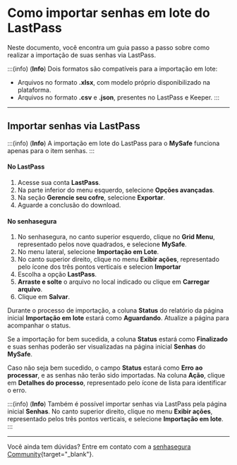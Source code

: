 # Como importar senhas em lote do LastPass

Neste documento, você encontra um guia passo a passo sobre como realizar a importação de suas senhas via LastPass.

:::(info) (**Info**)
Dois formatos são compatíveis para a importação em lote:
* Arquivos no formato **.xlsx**, com modelo próprio disponibilizado na plataforma.
* Arquivos no formato **.csv** e **.json**, presentes no LastPass e Keeper.
:::
****
## Importar senhas via LastPass

:::(info) (**Info**)
A importação em lote do LastPass para o **MySafe** funciona apenas para o item senhas.
:::
#### No LastPass
1. Acesse sua conta **LastPass**.
2. Na parte inferior do menu esquerdo, selecione **Opções avançadas**.
3. Na seção **Gerencie seu cofre**, selecione **Exportar**.
4. Aguarde a conclusão do download.

#### No senhasegura

1. No senhasegura, no canto superior esquerdo, clique no **Grid Menu**, representado pelos nove quadrados, e selecione **MySafe**.
2. No menu lateral, selecione **Importação em Lote**.
3. No canto superior direito, clique no menu **Exibir ações**, representado pelo ícone dos três pontos verticais e selecion **Importar**
5. Escolha a opção **LastPass**.
6. **Arraste e solte** o arquivo no local indicado ou clique em **Carregar arquivo**.
7. Clique em **Salvar**.

Durante o processo de importação, a coluna **Status** do relatório da página inicial **Importação em lote** estará como **Aguardando**. Atualize a página para acompanhar o status.

Se a importação for bem sucedida, a coluna **Status** estará como **Finalizado** e suas senhas poderão ser visualizadas na página inicial **Senhas** do **MySafe**.

Caso não seja bem sucedido, o campo **Status** estará como **Erro ao processar**, e as senhas não terão sido importadas. Na coluna **Ação**, clique em **Detalhes do processo**, representado pelo ícone de lista para identificar o erro.

:::(info) (**Info**)
Também é possível importar senhas via LastPass pela página inicial **Senhas**. No canto superior direito, clique no menu **Exibir ações**, representado pelos três pontos verticais, e selecione **Importação em lote**. 
:::
***

Você ainda tem dúvidas? Entre em contato com a  [senhasegura Community](https://community.senhasegura.io/){target="_blank"}.